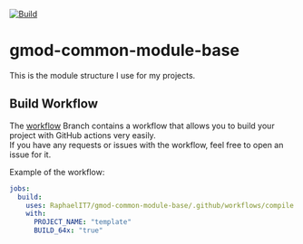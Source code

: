 [![Build](https://github.com/selimnahimi/gmm-zenai/actions/workflows/compile.yml/badge.svg)](https://github.com/selimnahimi/gmm-zenai/actions/workflows/compile.yml)

# gmod-common-module-base
This is the module structure I use for my projects.

## Build Workflow
The [workflow](https://github.com/RaphaelIT7/gmod-common-module-base/tree/workflow) Branch contains a workflow that allows you to build your project with GitHub actions very easily.  
If you have any requests or issues with the workflow, feel free to open an issue for it.

Example of the workflow:
```yml
jobs:
  build:
    uses: RaphaelIT7/gmod-common-module-base/.github/workflows/compile.yml@workflow
    with:
      PROJECT_NAME: "template"
      BUILD_64x: "true"
```

